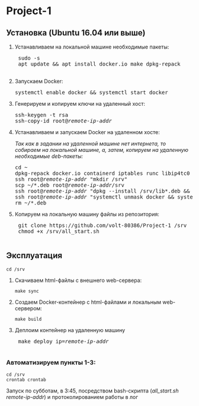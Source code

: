 # Project-1

## Установка (Ubuntu 16.04 или выше)

1. Устанавливаем на локальной машине необходимые пакеты:
    <pre>
    sudo -s
    apt update && apt install docker.io make dpkg-repack
    </pre>
    
2. Запускаем Docker:
   <pre>
   systemctl enable docker && systemctl start docker
   </pre>

2. Генерируем и копируем ключи на удаленный хост:
   <pre>
   ssh-keygen -t rsa
   ssh-copy-id root@<i>remote-ip-addr</i>
   </pre>

3. Устанавливаем и запускаем Docker на удаленном хосте:

   *Так как в задании на удаленной машине нет интернета, то собираем на локальной машине, а, затем, копируем на удаленную необходимые deb-пакеты:*
   
   <pre>
   cd ~
   dpkg-repack docker.io containerd iptables runc libip4tc0 libip6tc0 libiptc0 libxtables12 libnetfilter-conntrack3 libnfnetlink0:amd64
   ssh root@<i>remote-ip-addr</i> "mkdir /srv"
   scp ~/*.deb root@<i>remote-ip-addr</i>/srv
   ssh root@<i>remote-ip-addr</i> "dpkg --install /srv/lib*.deb && dpkg --install /srv/runc*.deb && dpkg --install /srv/containerd* && dpkg --install /srv/iptables && dpkg --install /srv/docker.io*.deb && rm /srv/*.deb"
   ssh root@<i>remote-ip-addr</i> "systemctl unmask docker && systemctl enable docker && systemctl start docker"
   rm ~/*.deb
   </pre>
    
4. Копируем на локальную машину файлы из репозитория:
    <pre>
    git clone https://github.com/volt-80386/Project-1 /srv
    chmod +x /srv/all_start.sh
    </pre>

## Эксплуатация
    
    cd /srv
   
1. Скачиваем html-файлы с внешнего web-сервера:

    `make sync`

2. Создаем Docker-контейнер c html-файлами и локальным web-сервером:

    `make build`

3. Деплоим контейнер на удаленную машину
    <pre>
    make deploy ip=<i>remote-ip-addr</i>
    </pre>

### Автоматизируем пункты 1-3:

    cd /srv
    crontab crontab
Запуск по субботам, в 3:45, посредством bash-скрипта (*all_start.sh remote-ip-addr*) и протоколированием работы в лог
